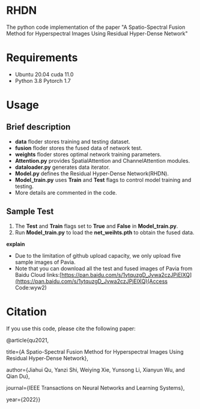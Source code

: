 # RHDN
The python code implementation of the paper "A Spatio-Spectral Fusion Method for Hyperspectral Images Using Residual Hyper-Dense Network"

# Requirements

- Ubuntu 20.04   cuda 11.0
- Python 3.8  Pytorch 1.7

# Usage

## Brief description

- __data__ floder stores training and testing dataset.
- __fusion__ floder stores the fused data of network test.
- __weights__ floder stores optimal network training parameters.
- __Attention.py__ provides SpatialAttention and ChannelAttention modules.
- __dataloader.py__ generates data iterator.
- __Model.py__ defines the Residual Hyper-Dense Network(RHDN).
- __Model_train.py__ uses __Train__ and __Test__ flags to control model training and testing.
- More details are commented in the code.

## Sample Test

1. The __Test__ and __Train__ flags set to __True__ and __False__ in __Model_train.py__.
2. Run __Model_train.py__ to load the __net_weihts.pth__ to obtain the fused data.

**explain**

- Due to the limitation of github upload capacity, we only upload five sample images of Pavia.
- Note that you can download all the test and fused images of Pavia from Baidu Cloud links:[https://pan.baidu.com/s/1ytquzgD_Jvwa2czJPjElXQ](https://pan.baidu.com/s/1ytquzgD_Jvwa2czJPjElXQ)(Access Code:wyw2)

# Citation
If you use this code, please cite the following paper:

@article{qu2021,

title={A Spatio-Spectral Fusion Method for Hyperspectral Images Using Residual Hyper-Dense Network},

author={Jiahui Qu, Yanzi Shi, Weiying Xie, Yunsong Li, Xianyun Wu, and Qian Du},

journal={IEEE Transactions on Neural Networks and Learning Systems},

year={2022}}




